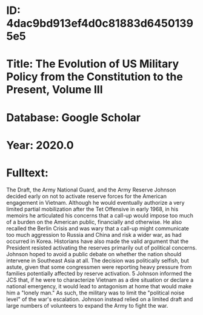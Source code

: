 # ID: 4dac9bd913ef4d0c81883d64501395e5
# Title: The Evolution of US Military Policy from the Constitution to the Present, Volume III
# Database: Google Scholar
# Year: 2020.0
# Fulltext:
The Draft, the Army National Guard, and the Army Reserve Johnson decided early on not to activate reserve forces for the American engagement in Vietnam.
Although he would eventually authorize a very limited partial mobilization after the Tet Offensive in early 1968, in his memoirs he articulated his concerns that a call-up would impose too much of a burden on the American public, financially and otherwise.
He also recalled the Berlin Crisis and was wary that a call-up might communicate too much aggression to Russia and China and risk a wider war, as had occurred in Korea.
Historians have also made the valid argument that the President resisted activating the reserves primarily out of political concerns.
Johnson hoped to avoid a public debate on whether the nation should intervene in Southeast Asia at all.
The decision was politically selfish, but astute, given that some congressmen were reporting heavy pressure from families potentially affected by reserve activation.
5 Johnson informed the JCS that, if he were to characterize Vietnam as a dire situation or declare a national emergency, it would lead to antagonism at home that would make him a "lonely man."
As such, the military was to limit the "political noise level" of the war's escalation.
Johnson instead relied on a limited draft and large numbers of volunteers to expand the Army to fight the war.
